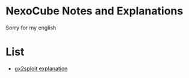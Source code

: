 # NexoCube Notes and Explanations

Sorry for my english

# List

- [gx2sploit explanation](https://github.com/NexoDevelopment/notes_and_misc/blob/master/gx2sploit_explanation.md)